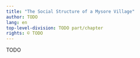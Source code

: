 ```yaml
---
title: "The Social Structure of a Mysore Village"
author: TODO
lang: en
top-level-division: TODO part/chapter
rights: © TODO
---
```


TODO

